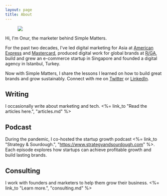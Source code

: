 ```yaml
---
layout: page
title: About
---
```


<figure class="flex justify-center">
  <img src="/images/onur-profile-square.jpg" class="rounded-full w-36 h-36" />
</figure>

Hi, I'm Onur, the marketer behind Simple Matters.

For the past two decades, I've led digital marketing for Asia at [American Express](https://www.americanexpress.com/) and [Mastercard](https://www.mastercard.com), produced digital work for global brands at [R/GA](https://www.rga.com), build and grew an e-commerce startup in Singapore and founded a digital agency in Istanbul, Turkey.

Now with Simple Matters, I share the lessons I learned on how to build great brands and grow sustainably. Connect with me on [Twitter](<%= site.metadata.twitter.url %>) or [LinkedIn](<%= site.metadata.linkedin.url %>).

## Writing

I occasionally write about marketing and tech. <%= link_to "Read the articles here.", "articles.md" %>

## Podcast

During the pandemic, I co-hosted the startup growth podcast <%= link_to "Strategy & Sourdough.", "https://www.strategyandsourdough.com" %>. Each episode explores how startups can achieve profitable growth and build lasting brands.

## Consulting

I work with founders and marketers to help them grow their business. <%= link_to "Learn more.", "consulting.md" %>

